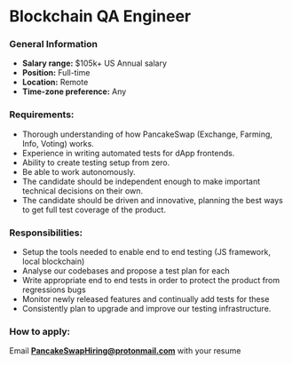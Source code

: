 # Blockchain QA Engineer

### **General Information**

* **Salary range:** $105k+ US Annual salary
* **Position:** Full-time
* **Location:** Remote
* **Time-zone preference:** Any

### Requirements:

* Thorough understanding of how PancakeSwap \(Exchange, Farming, Info, Voting\) works.
* Experience in writing automated tests for dApp frontends.
* Ability to create testing setup from zero.
* Be able to work autonomously.
* The candidate should be independent enough to make important technical decisions on their own.
* The candidate should be driven and innovative, planning the best ways to get full test coverage of the product.

### Responsibilities:

* Setup the tools needed to enable end to end testing \(JS framework, local blockchain\)
* Analyse our codebases and propose a test plan for each
* Write appropriate end to end tests in order to protect the product from regressions bugs
* Monitor newly released features and continually add tests for these
* Consistently plan to upgrade and improve our testing infrastructure.

### How to apply:

Email **PancakeSwapHiring@protonmail.com** with your resume

